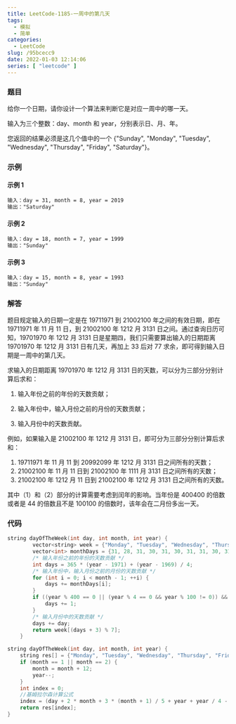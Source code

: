 ```yaml
---
title: LeetCode-1185-一周中的第几天
tags:
  - 模拟
  - 简单
categories:
  - LeetCode
slug: /95bcecc9
date: 2022-01-03 12:14:06
series: [ "leetcode" ] 
---
```


### 题目

给你一个日期，请你设计一个算法来判断它是对应一周中的哪一天。

输入为三个整数：day、month 和 year，分别表示日、月、年。

您返回的结果必须是这几个值中的一个 {"Sunday", "Monday", "Tuesday", "Wednesday", "Thursday", "Friday", "Saturday"}。

<!--more-->

### 示例

#### 示例 1
```tex
输入：day = 31, month = 8, year = 2019
输出："Saturday"
```
#### 示例 2
```tex
输入：day = 18, month = 7, year = 1999
输出："Sunday"
```
#### 示例 3
```tex
输入：day = 15, month = 8, year = 1993
输出："Sunday"
```

### 解答

题目规定输入的日期一定是在 19711971 到 21002100 年之间的有效日期，即在 19711971 年 11 月 11 日，到 21002100 年 1212 月 3131 日之间。通过查询日历可知，19701970 年 1212 月 3131 日是星期四，我们只需要算出输入的日期距离 19701970 年 1212 月 3131 日有几天，再加上 33 后对 77 求余，即可得到输入日期是一周中的第几天。

求输入的日期距离 19701970 年 1212 月 3131 日的天数，可以分为三部分分别计算后求和：

1. 输入年份之前的年份的天数贡献；

2. 输入年份中，输入月份之前的月份的天数贡献；
3. 输入月份中的天数贡献。

例如，如果输入是 21002100 年 1212 月 3131 日，即可分为三部分分别计算后求和：

1. 19711971 年 11 月 11 到 20992099 年 1212 月 3131 日之间所有的天数；
2. 21002100 年 11 月 11 日到 21002100 年 1111 月 3131 日之间所有的天数；
3. 21002100 年 1212 月 11 日到 21002100 年 1212 月 3131 日之间所有的天数。

其中（1）和（2）部分的计算需要考虑到闰年的影响。当年份是 400400 的倍数或者是 44 的倍数且不是 100100 的倍数时，该年会在二月份多出一天。

### 代码

```c++
string dayOfTheWeek(int day, int month, int year) {
        vector<string> week = {"Monday", "Tuesday", "Wednesday", "Thursday", "Friday", "Saturday", "Sunday"};
        vector<int> monthDays = {31, 28, 31, 30, 31, 30, 31, 31, 30, 31, 30};
        /* 输入年份之前的年份的天数贡献 */
        int days = 365 * (year - 1971) + (year - 1969) / 4;
        /* 输入年份中，输入月份之前的月份的天数贡献 */
        for (int i = 0; i < month - 1; ++i) {
            days += monthDays[i];
        }
        if ((year % 400 == 0 || (year % 4 == 0 && year % 100 != 0)) && month >= 3) {
            days += 1;
        }
        /* 输入月份中的天数贡献 */
        days += day;
        return week[(days + 3) % 7];
    }
```

```c++
string dayOfTheWeek(int day, int month, int year) {
    string res[] = {"Monday", "Tuesday", "Wednesday", "Thursday", "Friday", "Saturday", "Sunday"};
    if (month == 1 || month == 2) {
        month = month + 12;
        year--;
    }
    int index = 0;
    //基姆拉尔森计算公式
    index = (day + 2 * month + 3 * (month + 1) / 5 + year + year / 4 - year / 100 + year / 400) % 7;
    return res[index];
}
```

